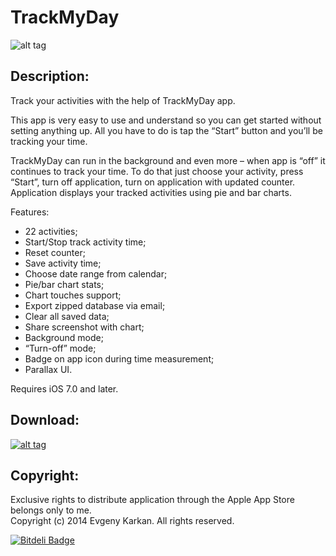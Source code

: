 TrackMyDay
==========
![alt tag](https://raw.github.com/EvgenyKarkan/TrackMyTime/master/TrackMyTime/TrackMyTime/Resources/Images/gitHubIcon.png)

Description:
-----------
Track your activities with the help of TrackMyDay app.

This app is very easy to use and understand so you can get started without setting anything up. All you have to do is tap the “Start” button and you’ll be tracking your time.

TrackMyDay can run in the background and even more – when app is “off” it continues to track your time. To do that just choose your activity, press “Start”, turn off application, turn on application with updated counter. Application displays your tracked activities using pie and bar charts.

Features:
- 22 activities;
- Start/Stop track activity time;
- Reset counter;
- Save activity time;
- Choose date range from calendar;
- Pie/bar chart stats;
- Chart touches support;
- Export zipped database via email;
- Clear all saved data;
- Share screenshot with chart;
- Background mode;
- “Turn-off” mode;
- Badge on app icon during time measurement;
- Parallax UI.

Requires iOS 7.0 and later.

Download:
--------
[![alt tag](https://raw.github.com/EvgenyKarkan/TrackMyTime/master/TrackMyTime/TrackMyTime/Resources/Images/Download_on_the_App_Store_Badge_US-UK_135x40.png)](https://itunes.apple.com/ua/app/trackmyday/id789386884?mt=8 "TrackMyDay")

Copyright:
---------
Exclusive rights to distribute application through the Apple App Store belongs only to me.    
Copyright (c) 2014 Evgeny Karkan. All rights reserved.

[![Bitdeli Badge](https://d2weczhvl823v0.cloudfront.net/EvgenyKarkan/trackmytime/trend.png)](https://bitdeli.com/free "Bitdeli Badge")
